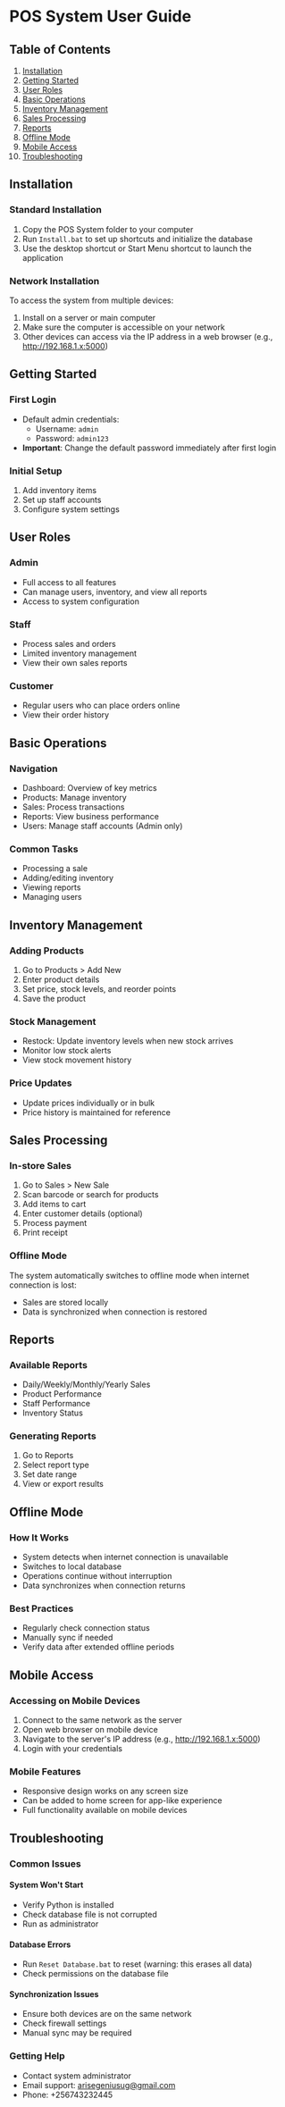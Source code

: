 # POS System User Guide

## Table of Contents
1. [Installation](#installation)
2. [Getting Started](#getting-started)
3. [User Roles](#user-roles)
4. [Basic Operations](#basic-operations)
5. [Inventory Management](#inventory-management)
6. [Sales Processing](#sales-processing)
7. [Reports](#reports)
8. [Offline Mode](#offline-mode)
9. [Mobile Access](#mobile-access)
10. [Troubleshooting](#troubleshooting)

## Installation

### Standard Installation
1. Copy the POS System folder to your computer
2. Run `Install.bat` to set up shortcuts and initialize the database
3. Use the desktop shortcut or Start Menu shortcut to launch the application

### Network Installation
To access the system from multiple devices:
1. Install on a server or main computer
2. Make sure the computer is accessible on your network
3. Other devices can access via the IP address in a web browser (e.g., http://192.168.1.x:5000)

## Getting Started

### First Login
- Default admin credentials:
  - Username: `admin`
  - Password: `admin123`
- **Important**: Change the default password immediately after first login

### Initial Setup
1. Add inventory items
2. Set up staff accounts
3. Configure system settings

## User Roles

### Admin
- Full access to all features
- Can manage users, inventory, and view all reports
- Access to system configuration

### Staff
- Process sales and orders
- Limited inventory management
- View their own sales reports

### Customer
- Regular users who can place orders online
- View their order history

## Basic Operations

### Navigation
- Dashboard: Overview of key metrics
- Products: Manage inventory
- Sales: Process transactions
- Reports: View business performance
- Users: Manage staff accounts (Admin only)

### Common Tasks
- Processing a sale
- Adding/editing inventory
- Viewing reports
- Managing users

## Inventory Management

### Adding Products
1. Go to Products > Add New
2. Enter product details
3. Set price, stock levels, and reorder points
4. Save the product

### Stock Management
- Restock: Update inventory levels when new stock arrives
- Monitor low stock alerts
- View stock movement history

### Price Updates
- Update prices individually or in bulk
- Price history is maintained for reference

## Sales Processing

### In-store Sales
1. Go to Sales > New Sale
2. Scan barcode or search for products
3. Add items to cart
4. Enter customer details (optional)
5. Process payment
6. Print receipt

### Offline Mode
The system automatically switches to offline mode when internet connection is lost:
- Sales are stored locally
- Data is synchronized when connection is restored

## Reports

### Available Reports
- Daily/Weekly/Monthly/Yearly Sales
- Product Performance
- Staff Performance
- Inventory Status

### Generating Reports
1. Go to Reports
2. Select report type
3. Set date range
4. View or export results

## Offline Mode

### How It Works
- System detects when internet connection is unavailable
- Switches to local database
- Operations continue without interruption
- Data synchronizes when connection returns

### Best Practices
- Regularly check connection status
- Manually sync if needed
- Verify data after extended offline periods

## Mobile Access

### Accessing on Mobile Devices
1. Connect to the same network as the server
2. Open web browser on mobile device
3. Navigate to the server's IP address (e.g., http://192.168.1.x:5000)
4. Login with your credentials

### Mobile Features
- Responsive design works on any screen size
- Can be added to home screen for app-like experience
- Full functionality available on mobile devices

## Troubleshooting

### Common Issues

#### System Won't Start
- Verify Python is installed
- Check database file is not corrupted
- Run as administrator

#### Database Errors
- Run `Reset Database.bat` to reset (warning: this erases all data)
- Check permissions on the database file

#### Synchronization Issues
- Ensure both devices are on the same network
- Check firewall settings
- Manual sync may be required

### Getting Help
- Contact system administrator
- Email support: arisegeniusug@gmail.com
- Phone: +256743232445 